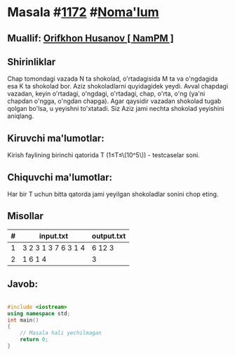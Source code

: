 
<h1>Masala #<a href="https://robocontest.uz/tasks/1172">1172</a> #<a href="https://robocontest.uz/tasks?category=1">Noma'lum</a></h1>
<h2> Muallif: <a href="https://robocontest.uz/profile/orifkhon_namps">Orifkhon Husanov [ NamPM ]</a></h2>
<h2>Shirinliklar</h2>
<p>Chap tomondagi vazada N ta shokolad, o'rtadagisida M ta va o'ngdagida esa K ta shokolad bor. Aziz shokoladlarni quyidagidek yeydi. Avval chapdagi vazadan, keyin o'rtadagi, o'ngdagi, o'rtadagi, chap, o'rta, o'ng (ya'ni chapdan o'ngga, o'ngdan chapga). Agar qaysidir vazadan shokolad tugab qolgan bo'lsa, u yeyishni to'xtatadi. Siz Aziz jami nechta shokolad yeyishini aniqlang.</p>
<h2>Kiruvchi ma'lumotlar:</h2>
<p>Kirish faylining birinchi qatorida T (1≤T≤\(10^5\)) - testcaselar soni.</p>
<h2>Chiquvchi ma'lumotlar:</h2>
<p>Har bir T uchun bitta qatorda jami yeyilgan shokoladlar sonini chop eting.</p>
<h2>Misollar</h2>
<table>
    <thead>
        <tr>
            <th>#</th>
            <th>input.txt</th>
            <th>output.txt</th>
        </tr>
    </thead>
    <tbody>
            <tr>
                <td>1</td>
                <td>3
2 3 1
3 7 6
3 1 4</td>
                <td>6
12
3</td>
            </tr>
            <tr>
                <td>2</td>
                <td>1
6 1 4</td>
                <td>3</td>
            </tr>
    </tbody>
    </table>
    
<h2>Javob:</h2>

######
```cpp
#include <iostream>
using namespace std;
int main()
{
    // Masala hali yechilmagan
    return 0;
}
```

